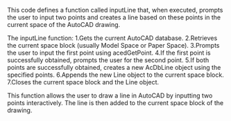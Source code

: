 This code defines a function called inputLine that, when executed,
prompts the user to input two points and creates a line based on these points in the current space of the AutoCAD drawing.

The inputLine function:
1.Gets the current AutoCAD database.
2.Retrieves the current space block (usually Model Space or Paper Space).
3.Prompts the user to input the first point using acedGetPoint.
4.If the first point is successfully obtained, prompts the user for the second point.
5.If both points are successfully obtained, creates a new AcDbLine object using the specified points.
6.Appends the new Line object to the current space block.
7.Closes the current space block and the Line object.

This function allows the user to draw a line in AutoCAD by inputting two points interactively. The line is then added to the current space block of the drawing.
